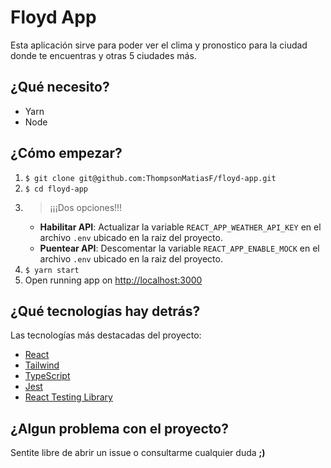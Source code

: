 # Floyd App
Esta aplicación sirve para poder ver el clima y pronostico para la ciudad donde te encuentras y otras 5 ciudades más.

## ¿Qué necesito?
- Yarn
- Node

## ¿Cómo empezar?
1. `$ git clone git@github.com:ThompsonMatiasF/floyd-app.git`
2. `$ cd floyd-app`
3. > ¡¡¡Dos opciones!!!
   * **Habilitar API**: Actualizar la variable `REACT_APP_WEATHER_API_KEY` en el archivo `.env` ubicado en la raiz del proyecto.
   * **Puentear API**: Descomentar la variable `REACT_APP_ENABLE_MOCK` en el archivo `.env` ubicado en la raiz del proyecto.
4. `$ yarn start`
5. Open running app on [http://localhost:3000](http://localhost:3000)

## ¿Qué tecnologías hay detrás?
Las tecnologías más destacadas del proyecto:
* [React](https://reactjs.org/)
* [Tailwind](https://tailwindcss.com/)
* [TypeScript](https://www.typescriptlang.org/)
* [Jest](https://jestjs.io/)
* [React Testing Library](https://testing-library.com/)

## ¿Algun problema con el proyecto?
Sentite libre de abrir un issue o consultarme cualquier duda **;)**
